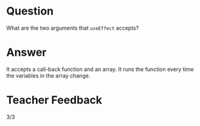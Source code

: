 # Question

What are the two arguments that `useEffect` accepts?

# Answer

It accepts a call-back function and an array. It runs the function every time the variables in the array change.

# Teacher Feedback
3/3